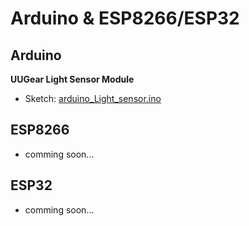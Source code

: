 # Arduino & ESP8266/ESP32

## Arduino

**UUGear Light Sensor Module**
- Sketch: [arduino_Light_sensor.ino](arduino_Light_sensor.ino)

## ESP8266
- comming soon...

## ESP32
- comming soon...
